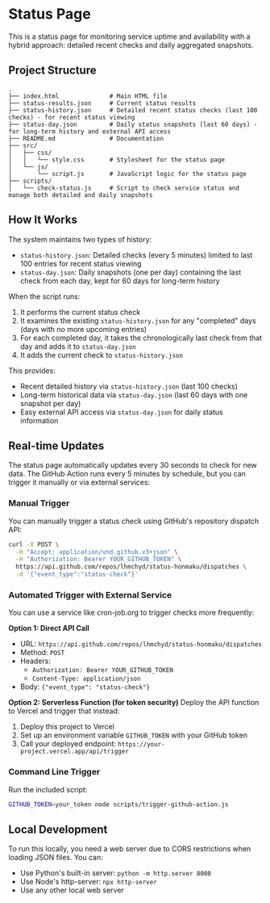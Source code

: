 # Status Page

This is a status page for monitoring service uptime and availability with a hybrid approach: detailed recent checks and daily aggregated snapshots.

## Project Structure

```
.
├── index.html              # Main HTML file
├── status-results.json     # Current status results
├── status-history.json     # Detailed recent status checks (last 100 checks) - for recent status viewing
├── status-day.json         # Daily status snapshots (last 60 days) - for long-term history and external API access
├── README.md               # Documentation
├── src/
│   ├── css/
│   │   └── style.css       # Stylesheet for the status page
│   └── js/
│       └── script.js       # JavaScript logic for the status page
├── scripts/
│   └── check-status.js     # Script to check service status and manage both detailed and daily snapshots
```

## How It Works

The system maintains two types of history:
- `status-history.json`: Detailed checks (every 5 minutes) limited to last 100 entries for recent status viewing
- `status-day.json`: Daily snapshots (one per day) containing the last check from each day, kept for 60 days for long-term history

When the script runs:
1. It performs the current status check
2. It examines the existing `status-history.json` for any "completed" days (days with no more upcoming entries)
3. For each completed day, it takes the chronologically last check from that day and adds it to `status-day.json`
4. It adds the current check to `status-history.json`

This provides:
- Recent detailed history via `status-history.json` (last 100 checks)
- Long-term historical data via `status-day.json` (last 60 days with one snapshot per day)
- Easy external API access via `status-day.json` for daily status information

## Real-time Updates

The status page automatically updates every 30 seconds to check for new data. The GitHub Action runs every 5 minutes by schedule, but you can trigger it manually or via external services:

### Manual Trigger
You can manually trigger a status check using GitHub's repository dispatch API:
```bash
curl -X POST \
  -H "Accept: application/vnd.github.v3+json" \
  -H "Authorization: Bearer YOUR_GITHUB_TOKEN" \
  https://api.github.com/repos/lhmchyd/status-honmaku/dispatches \
  -d '{"event_type":"status-check"}'
```

### Automated Trigger with External Service
You can use a service like cron-job.org to trigger checks more frequently:

**Option 1: Direct API Call**
- URL: `https://api.github.com/repos/lhmchyd/status-honmaku/dispatches`
- Method: `POST`
- Headers: 
  - `Authorization: Bearer YOUR_GITHUB_TOKEN`
  - `Content-Type: application/json`
- Body: `{"event_type": "status-check"}`

**Option 2: Serverless Function (for token security)**
Deploy the API function to Vercel and trigger that instead:
1. Deploy this project to Vercel
2. Set up an environment variable `GITHUB_TOKEN` with your GitHub token
3. Call your deployed endpoint: `https://your-project.vercel.app/api/trigger`

### Command Line Trigger
Run the included script:
```bash
GITHUB_TOKEN=your_token node scripts/trigger-github-action.js
```

## Local Development

To run this locally, you need a web server due to CORS restrictions when loading JSON files. You can:

- Use Python's built-in server: `python -m http.server 8000`
- Use Node's http-server: `npx http-server`
- Use any other local web server